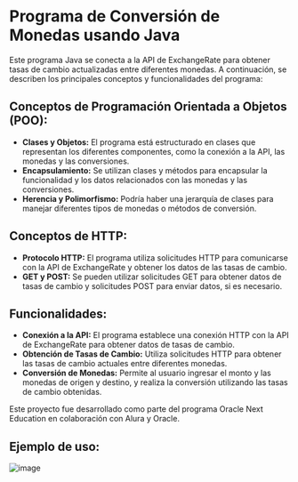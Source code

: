 # Programa de Conversión de Monedas usando Java

Este programa Java se conecta a la API de ExchangeRate para obtener tasas de cambio actualizadas entre diferentes monedas. A continuación, se describen los principales conceptos y funcionalidades del programa:

## Conceptos de Programación Orientada a Objetos (POO):

- **Clases y Objetos:** El programa está estructurado en clases que representan los diferentes componentes, como la conexión a la API, las monedas y las conversiones.
- **Encapsulamiento:** Se utilizan clases y métodos para encapsular la funcionalidad y los datos relacionados con las monedas y las conversiones.
- **Herencia y Polimorfismo:** Podría haber una jerarquía de clases para manejar diferentes tipos de monedas o métodos de conversión.

## Conceptos de HTTP:

- **Protocolo HTTP:** El programa utiliza solicitudes HTTP para comunicarse con la API de ExchangeRate y obtener los datos de las tasas de cambio.
- **GET y POST:** Se pueden utilizar solicitudes GET para obtener datos de tasas de cambio y solicitudes POST para enviar datos, si es necesario.

## Funcionalidades:

- **Conexión a la API:** El programa establece una conexión HTTP con la API de ExchangeRate para obtener datos de tasas de cambio.
- **Obtención de Tasas de Cambio:** Utiliza solicitudes HTTP para obtener las tasas de cambio actuales entre diferentes monedas.
- **Conversión de Monedas:** Permite al usuario ingresar el monto y las monedas de origen y destino, y realiza la conversión utilizando las tasas de cambio obtenidas.

Este proyecto fue desarrollado como parte del programa Oracle Next Education en colaboración con Alura y Oracle.

## Ejemplo de uso:

![image](https://github.com/MarcosRcr/ConversorApp/assets/104549435/253970b5-b4df-478f-8af8-88ad83be1acf)

